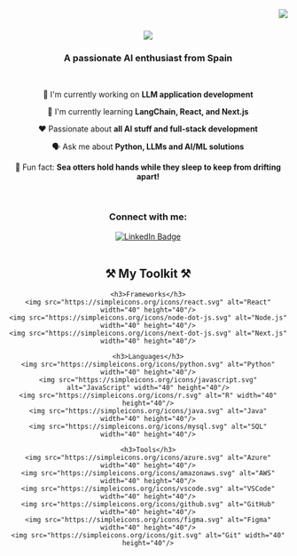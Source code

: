 <img align="right" src="https://img.shields.io/badge/Visitors-10k-purple" />

<h1 align="center">
    <img src="https://readme-typing-svg.herokuapp.com/?font=Pacifico&size=35&center=true&vCenter=true&width=500&height=70&duration=4000&color=9E1CAE&lines=Hello!+🤗;+I'm+Tovi!+🦦;" />
</h1>

<h3 align="center">A passionate AI enthusiast from Spain</h3>

<br/>

<div align="center">
 
 👾 I'm currently working on **LLM application development**
 
 🧠 I'm currently learning **LangChain, React, and Next.js**

 ❤️ Passionate about **all AI stuff and full-stack development**

 🗣️ Ask me about **Python, LLMs and AI/ML solutions**

 🥸 Fun fact: **Sea otters hold hands while they sleep to keep from drifting apart!** 
 
 </div>

<br/>

<div align="center"> 
  <h3>Connect with me:</h3>
  <a href="https://www.linkedin.com/in/andrea-toval" target="_blank" rel="noopener noreferrer">
    <img src="https://img.shields.io/badge/LinkedIn-800080?style=for-the-badge&logo=linkedin&logoColor=white" alt="LinkedIn Badge"/>
  </a>
</div>

<br/>
<div align="center">
    <h2>⚒️ My Toolkit ⚒️</h2>

    <h3>Frameworks</h3>
    <img src="https://simpleicons.org/icons/react.svg" alt="React" width="40" height="40"/>
    <img src="https://simpleicons.org/icons/node-dot-js.svg" alt="Node.js" width="40" height="40"/>
    <img src="https://simpleicons.org/icons/next-dot-js.svg" alt="Next.js" width="40" height="40"/>

    <h3>Languages</h3>
    <img src="https://simpleicons.org/icons/python.svg" alt="Python" width="40" height="40"/>
    <img src="https://simpleicons.org/icons/javascript.svg" alt="JavaScript" width="40" height="40"/>
    <img src="https://simpleicons.org/icons/r.svg" alt="R" width="40" height="40"/>
    <img src="https://simpleicons.org/icons/java.svg" alt="Java" width="40" height="40"/>
    <img src="https://simpleicons.org/icons/mysql.svg" alt="SQL" width="40" height="40"/>

    <h3>Tools</h3>
    <img src="https://simpleicons.org/icons/azure.svg" alt="Azure" width="40" height="40"/>
    <img src="https://simpleicons.org/icons/amazonaws.svg" alt="AWS" width="40" height="40"/>
    <img src="https://simpleicons.org/icons/vscode.svg" alt="VSCode" width="40" height="40"/>
    <img src="https://simpleicons.org/icons/github.svg" alt="GitHub" width="40" height="40"/>
    <img src="https://simpleicons.org/icons/figma.svg" alt="Figma" width="40" height="40"/>
    <img src="https://simpleicons.org/icons/git.svg" alt="Git" width="40" height="40"/>
</div>
<br/>





